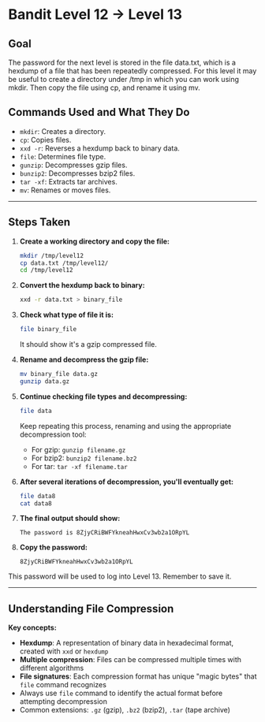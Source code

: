 # Bandit Level 12 → Level 13
## Goal
The password for the next level is stored in the file data.txt, which is a hexdump of a file that has been repeatedly compressed. For this level it may be useful to create a directory under /tmp in which you can work using mkdir. Then copy the file using cp, and rename it using mv.

## Commands Used and What They Do
- `mkdir`: Creates a directory.
- `cp`: Copies files.
- `xxd -r`: Reverses a hexdump back to binary data.
- `file`: Determines file type.
- `gunzip`: Decompresses gzip files.
- `bunzip2`: Decompresses bzip2 files.
- `tar -xf`: Extracts tar archives.
- `mv`: Renames or moves files.
---
## Steps Taken
1. **Create a working directory and copy the file:**
   ```bash
   mkdir /tmp/level12
   cp data.txt /tmp/level12/
   cd /tmp/level12
   ```

2. **Convert the hexdump back to binary:**
   ```bash
   xxd -r data.txt > binary_file
   ```

3. **Check what type of file it is:**
   ```bash
   file binary_file
   ```
   It should show it's a gzip compressed file.

4. **Rename and decompress the gzip file:**
   ```bash
   mv binary_file data.gz
   gunzip data.gz
   ```

5. **Continue checking file types and decompressing:**
   ```bash
   file data
   ```
   Keep repeating this process, renaming and using the appropriate decompression tool:
   - For gzip: `gunzip filename.gz`
   - For bzip2: `bunzip2 filename.bz2` 
   - For tar: `tar -xf filename.tar`

6. **After several iterations of decompression, you'll eventually get:**
   ```bash
   file data8
   cat data8
   ```

7. **The final output should show:**
   ```
   The password is 8ZjyCRiBWFYkneahHwxCv3wb2a1ORpYL
   ```

8. **Copy the password:**
   ```
   8ZjyCRiBWFYkneahHwxCv3wb2a1ORpYL
   ```

This password will be used to log into Level 13. Remember to save it.

---
## Understanding File Compression
**Key concepts:**
- **Hexdump**: A representation of binary data in hexadecimal format, created with `xxd` or `hexdump`
- **Multiple compression**: Files can be compressed multiple times with different algorithms
- **File signatures**: Each compression format has unique "magic bytes" that `file` command recognizes
- Always use `file` command to identify the actual format before attempting decompression
- Common extensions: `.gz` (gzip), `.bz2` (bzip2), `.tar` (tape archive)
